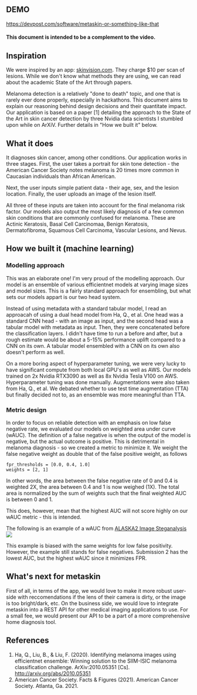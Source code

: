 ## DEMO
https://devpost.com/software/metaskin-or-something-like-that

#### This document is intended to be a complement to the video.
## Inspiration
We were inspired by an app: [skinvision.com](https://skinvision.com). 
They charge $10 per scan of lesions. 
While we don't know what methods they are using, we can read about the academic State of the Art through papers.

Melanoma detection is a relatively "done to death" topic, and one that is rarely ever done properly, especially in hackathons. 
This document aims to explain our reasoning behind design decisions and their quantitate impact.
Our application is based on a paper [1] detailing the approach to the State of the Art in skin cancer detection by three Nvidia data scientists I stumbled upon while on ArXiV. 
Further details in "How we built it" below.

## What it does
It diagnoses skin cancer, among other conditions. 
Our application works in three stages. 
First, the user takes a portrait for skin tone detection - the American Cancer Society notes melanoma is 20 times more common in Caucasian individuals than African American.

Next, the user inputs simple patient data - their age, sex, and the lesion location.
Finally, the user uploads an image of the lesion itself.

All three of these inputs are taken into account for the final melanoma risk factor. 
Our models also output the most likely diagnosis of a few common skin conditions that are commonly confused for melanoma. 
These are Actinic Keratosis, Basal Cell Carcinomaa, Benign Keratosis, Dermatofibroma, Squamous Cell Carcinoma, Vascular Lesions, and Nevus.


## How we built it (machine learning)
### Modelling approach
This was an elaborate one! I'm very proud of the modelling approach.
Our model is an ensemble of various efficientnet models at varying image sizes and model sizes.
This is a fairly standard approach for ensembling, but what sets our models appart is our two head system.

Instead of using metadata with a standard tabular model, I read an approacah of using a dual head model from Ha, Q., et al.
One head was a standard CNN head - with an image as input, and the second head was a tabular model with metadata as input.
Then, they were concatenated before the classification layers.
I didn't have time to run a before and after, but a rough estimate would be about a 5-15% performance uplift compared to a CNN on its own.
A tabular model ensembled with a CNN on its own also doesn't perform as well.

On a more boring aspect of hyperparameter tuning, we were very lucky to have significant compute from both local GPU's as well as AWS.
Our models trained on 2x Nvidia RTX3090 as well as 8x Nvidia Tesla V100 on AWS. Hyperparameter tuning was done manually.
Augmentations were also taken from Ha, Q., et al.
We debated whether to use test time augmentation (TTA) but finally decided not to, as an ensemble was more meaningful than TTA.
### Metric design
In order to focus on reliable detection with an emphasis on low false negative rate, we evaluated our models on weighted area under curve (wAUC).
The definition of a false negative is when the output of the model is negative, but the actual outcome is positive.
This is detrimental in melanoma diagnosis - so we created a metric to minimize it.
We weight the false negative weight as double that of the false positive weight, as follows

```
fpr_thresholds = [0.0, 0.4, 1.0]
weights = [2, 1]
```
In other words, the area between the false negative rate of 0 and 0.4 is weighted 2X, the area between 0.4 and 1 is now weighed (1X). 
The total area is normalized by the sum of weights such that the final weighted AUC is between 0 and 1.

This does, however, mean that the highest AUC will not score highly on our wAUC metric - this is intended.

The following is an example of a wAUC from [ALASKA2 Image Steganalysis](https://www.kaggle.com/c/alaska2-image-steganalysis/overview/description)
![](https://www.googleapis.com/download/storage/v1/b/kaggle-user-content/o/inbox%2F1951250%2Ff250ff6a4e04bac332fa14d539ed813e%2FKaggle.png?generation=1588207999884987&alt=media)

This example is biased with the same weights for low false positivity. 
However, the example still stands for false negatives. 
Submission 2 has the lowest AUC, but the highest wAUC since it minimizes FPR.

## What's next for metaskin
First of all, in terms of the app, we would love to make it more robust user-side with reccomendations if the lens of their camera is dirty, or the image is too bright/dark, etc.
On the business side, we would love to integrate metaskin into a REST API for other medical imaging applications to use.
For a small fee, we would present our API to be a part of a more comprehensive home diagnosis tool.

## References
1. Ha, Q., Liu, B., & Liu, F. (2020). Identifying melanoma images using efficientnet ensemble: Winning solution to the SIIM-ISIC melanoma classification challenge. ArXiv:2010.05351 [Cs]. http://arxiv.org/abs/2010.05351
2. American Cancer Society. Facts & Figures (2021). American Cancer Society. Atlanta, Ga. 2021.
